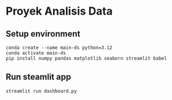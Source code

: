 # Proyek Analisis Data

## Setup environment
```
conda create --name main-ds python=3.12
conda activate main-ds
pip install numpy pandas matplotlib seaborn streamlit babel
```

## Run steamlit app
```
streamlit run dashboard.py
```
